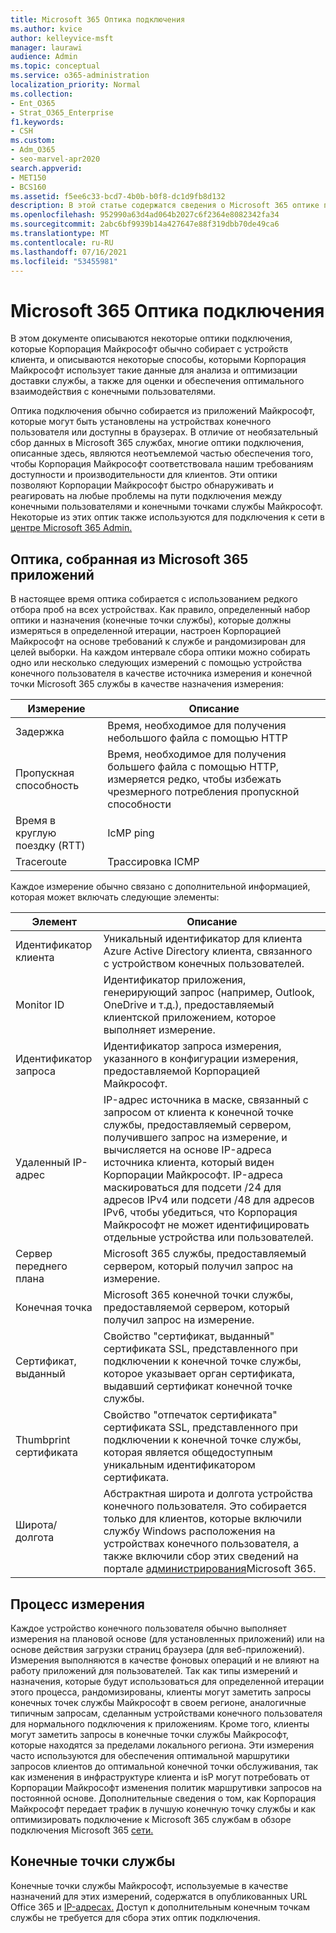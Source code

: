 ```yaml
---
title: Microsoft 365 Оптика подключения
ms.author: kvice
author: kelleyvice-msft
manager: laurawi
audience: Admin
ms.topic: conceptual
ms.service: o365-administration
localization_priority: Normal
ms.collection:
- Ent_O365
- Strat_O365_Enterprise
f1.keywords:
- CSH
ms.custom:
- Adm_O365
- seo-marvel-apr2020
search.appverid:
- MET150
- BCS160
ms.assetid: f5ee6c33-bcd7-4b0b-b0f8-dc1d9fb8d132
description: В этой статье содержатся сведения о Microsoft 365 оптике подключения.
ms.openlocfilehash: 952990a63d4ad064b2027c6f2364e8082342fa34
ms.sourcegitcommit: 2abc6bf9939b14a427647e88f319dbb70de49ca6
ms.translationtype: MT
ms.contentlocale: ru-RU
ms.lasthandoff: 07/16/2021
ms.locfileid: "53455981"
---
```

# <a name="microsoft-365-connectivity-optics"></a>Microsoft 365 Оптика подключения

В этом документе описываются некоторые оптики подключения, которые Корпорация Майкрософт обычно собирает с устройств клиента, и описываются некоторые способы, которыми Корпорация Майкрософт использует такие данные для анализа и оптимизации доставки службы, а также для оценки и обеспечения оптимального взаимодействия с конечными пользователями.

Оптика подключения обычно собирается из приложений Майкрософт, которые могут быть установлены на устройствах конечного пользователя или доступны в браузерах. В отличие от необязательный сбор данных в Microsoft 365 службах, многие оптики подключения, описанные здесь, являются неотъемлемой частью обеспечения того, чтобы Корпорация Майкрософт соответствовала нашим требованиям доступности и производительности для клиентов. Эти оптики позволяют Корпорации Майкрософт быстро обнаруживать и реагировать на любые проблемы на пути подключения между конечными пользователями и конечными точками службы Майкрософт. Некоторые из этих оптик также используются для подключения к сети в [центре Microsoft 365 Admin.](office-365-network-mac-perf-overview.md)

## <a name="optics-collected-from-microsoft-365-applications"></a>Оптика, собранная из Microsoft 365 приложений

В настоящее время оптика собирается с использованием редкого отбора проб на всех устройствах. Как правило, определенный набор оптики и назначения (конечные точки службы), которые должны измеряться в определенной итерации, настроен Корпорацией Майкрософт на основе требований к службе и рандомизирован для целей выборки.
На каждом интервале сбора оптики можно собирать одно или несколько следующих измерений с помощью устройства конечного пользователя в качестве источника измерения и конечной точки Microsoft 365 службы в качестве назначения измерения:

| Измерение | Описание |
| --- | --- |
| Задержка | Время, необходимое для получения небольшого файла с помощью HTTP |
| Пропускная способность | Время, необходимое для получения большего файла с помощью HTTP, измеряется редко, чтобы избежать чрезмерного потребления пропускной способности |
| Время в круглую поездку (RTT) | IcMP ping |
| Traceroute | Трассировка ICMP |

Каждое измерение обычно связано с дополнительной информацией, которая может включать следующие элементы:

| Элемент | Описание |
| --- | --- |
| Идентификатор клиента | Уникальный идентификатор для клиента Azure Active Directory клиента, связанного с устройством конечных пользователей. |
| Monitor ID | Идентификатор приложения, генерирующий запрос (например, Outlook, OneDrive и т.д.), предоставляемый клиентской приложением, которое выполняет измерение. |
| Идентификатор запроса | Идентификатор запроса измерения, указанного в конфигурации измерения, предоставляемой Корпорацией Майкрософт. |
| Удаленный IP-адрес | IP-адрес источника в маске, связанный с запросом от клиента к конечной точке службы, предоставляемый сервером, получившего запрос на измерение, и вычисляется на основе IP-адреса источника клиента, который виден Корпорации Майкрософт. IP-адреса маскироваться для подсети /24 для адресов IPv4 или подсети /48 для адресов IPv6, чтобы убедиться, что Корпорация Майкрософт не может идентифицировать отдельные устройства или пользователей. |
| Сервер переднего плана | Microsoft 365 службы, предоставляемый сервером, который получил запрос на измерение. |
| Конечная точка | Microsoft 365 конечной точки службы, предоставляемой сервером, который получил запрос на измерение. |
| Сертификат, выданный | Свойство "сертификат, выданный" сертификата SSL, представленного при подключении к конечной точке службы, которое указывает орган сертификата, выдавший сертификат конечной точке службы. |
| Thumbprint сертификата | Свойство "отпечаток сертификата" сертификата SSL, представленного при подключении к конечной точке службы, которая является общедоступным уникальным идентификатором сертификата. |
| Широта/долгота | Абстрактная широта и долгота устройства конечного пользователя. Это собирается только для клиентов, которые включили службу Windows расположения на устройствах конечного пользователя, а также включили сбор этих сведений на портале [администрирования](office-365-network-mac-perf-overview.md#1-enable-windows-location-services)Microsoft 365. |

## <a name="measurement-process"></a>Процесс измерения

Каждое устройство конечного пользователя обычно выполняет измерения на плановой основе (для установленных приложений) или на основе действия загрузки страниц браузера (для веб-приложений). Измерения выполняются в качестве фоновых операций и не влияют на работу приложений для пользователей. Так как типы измерений и назначения, которые будут использоваться для определенной итерации этого процесса, рандомизированы, клиенты могут заметить запросы конечных точек службы Майкрософт в своем регионе, аналогичные типичным запросам, сделанным устройствами конечного пользователя для нормального подключения к приложениям. Кроме того, клиенты могут заметить запросы в конечные точки службы Майкрософт, которые находятся за пределами локального региона. Эти измерения часто используются для обеспечения оптимальной маршрутики запросов клиентов до оптимальной конечной точки обслуживания, так как изменения в инфраструктуре клиента и isP могут потребовать от Корпорации Майкрософт изменения политик маршрутивки запросов на постоянной основе. Дополнительные сведения о том, как Корпорация Майкрософт передает трафик в лучшую конечную точку службы и как оптимизировать подключение к Microsoft 365 службам в обзоре подключения Microsoft 365 [сети.](microsoft-365-networking-overview.md)

## <a name="service-endpoints"></a>Конечные точки службы

Конечные точки службы Майкрософт, используемые в качестве назначений для этих измерений, содержатся в опубликованных URL Office 365 и [IP-адресах.](urls-and-ip-address-ranges.md) Доступ к дополнительным конечным точкам службы не требуется для сбора этих оптик подключения.
